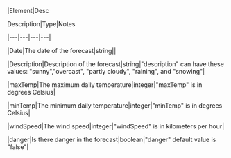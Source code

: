 |Element|Desc


Description|Type|Notes

|---|---|---|---|

|Date|The date of the forecast|string||

|Description|Description of the forecast|string|"description" can have these values: "sunny","overcast", "partly cloudy", "raining", and "snowing"|

|maxTemp|The maximum daily temperature|integer|"maxTemp" is in degrees Celsius|

|minTemp|The minimum daily temperature|integer|"minTemp" is in degrees Celsius|

|windSpeed|The wind speed|integer|"windSpeed" is in kilometers per hour|

|danger|Is there danger in the forecast|boolean|"danger" default value is "false"|
